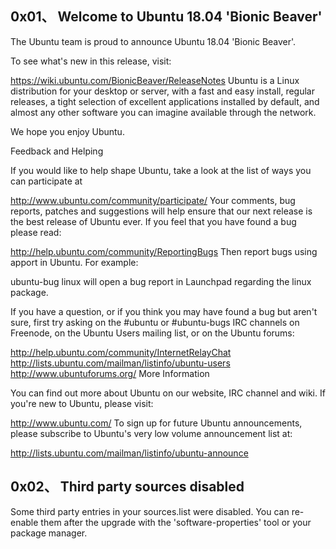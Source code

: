 ## 0x01、 Welcome to Ubuntu 18.04 'Bionic Beaver'

The Ubuntu team is proud to announce Ubuntu 18.04 'Bionic Beaver'.

To see what's new in this release, visit:

  https://wiki.ubuntu.com/BionicBeaver/ReleaseNotes
Ubuntu is a Linux distribution for your desktop or server, with a fast and easy install, regular releases, a tight selection of excellent applications installed by default, and almost any other software you can imagine available through the network.

We hope you enjoy Ubuntu.

Feedback and Helping

If you would like to help shape Ubuntu, take a look at the list of ways you can participate at

  http://www.ubuntu.com/community/participate/
Your comments, bug reports, patches and suggestions will help ensure that our next release is the best release of Ubuntu ever. If you feel that you have found a bug please read:

  http://help.ubuntu.com/community/ReportingBugs
Then report bugs using apport in Ubuntu. For example:

  ubuntu-bug linux
will open a bug report in Launchpad regarding the linux package.

If you have a question, or if you think you may have found a bug but aren't sure, first try asking on the #ubuntu or #ubuntu-bugs IRC channels on Freenode, on the Ubuntu Users mailing list, or on the Ubuntu forums:

  http://help.ubuntu.com/community/InternetRelayChat
  http://lists.ubuntu.com/mailman/listinfo/ubuntu-users
  http://www.ubuntuforums.org/
More Information

You can find out more about Ubuntu on our website, IRC channel and wiki. If you're new to Ubuntu, please visit:

  http://www.ubuntu.com/
To sign up for future Ubuntu announcements, please subscribe to Ubuntu's very low volume announcement list at:

  http://lists.ubuntu.com/mailman/listinfo/ubuntu-announce

## 0x02、 Third party sources disabled
Some third party entries in your sources.list were disabled. You can re-enable them after the upgrade with the 'software-properties' tool or your package manager.